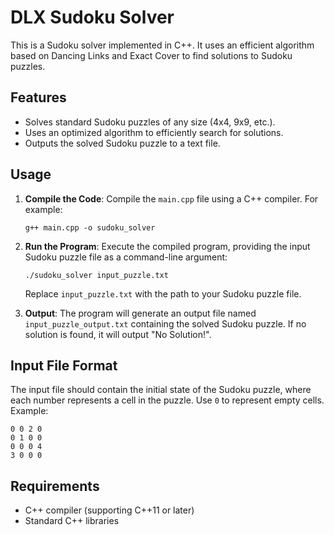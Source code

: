 # DLX Sudoku Solver

This is a Sudoku solver implemented in C++. It uses an efficient algorithm based on Dancing Links and Exact Cover to find solutions to Sudoku puzzles.

## Features

- Solves standard Sudoku puzzles of any size (4x4, 9x9, etc.).
- Uses an optimized algorithm to efficiently search for solutions.
- Outputs the solved Sudoku puzzle to a text file.

## Usage

1. **Compile the Code**: Compile the `main.cpp` file using a C++ compiler. For example:
   ```
   g++ main.cpp -o sudoku_solver
   ```

2. **Run the Program**: Execute the compiled program, providing the input Sudoku puzzle file as a command-line argument:
   ```
   ./sudoku_solver input_puzzle.txt
   ```
   Replace `input_puzzle.txt` with the path to your Sudoku puzzle file.

3. **Output**: The program will generate an output file named `input_puzzle_output.txt` containing the solved Sudoku puzzle. If no solution is found, it will output "No Solution!".

## Input File Format

The input file should contain the initial state of the Sudoku puzzle, where each number represents a cell in the puzzle. Use `0` to represent empty cells. Example:
```
0 0 2 0
0 1 0 0
0 0 0 4
3 0 0 0
```

## Requirements

- C++ compiler (supporting C++11 or later)
- Standard C++ libraries
